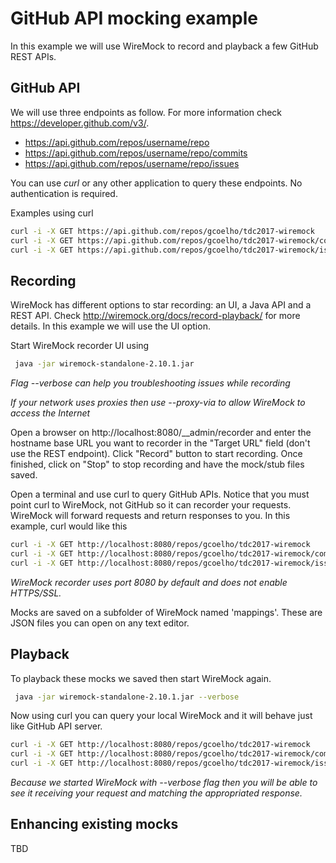 # GitHub API mocking example

In this example we will use WireMock to record and playback a few GitHub REST APIs.

## GitHub API
We will use three endpoints as follow. For more information check https://developer.github.com/v3/.

* https://api.github.com/repos/username/repo
* https://api.github.com/repos/username/repo/commits
* https://api.github.com/repos/username/repo/issues

You can use *curl* or any other application to query these endpoints. No authentication is required.

Examples using curl

```bash
curl -i -X GET https://api.github.com/repos/gcoelho/tdc2017-wiremock
curl -i -X GET https://api.github.com/repos/gcoelho/tdc2017-wiremock/commits
curl -i -X GET https://api.github.com/repos/gcoelho/tdc2017-wiremock/issues
```

## Recording
WireMock has different options to star recording: an UI, a Java API and a REST API. Check http://wiremock.org/docs/record-playback/ for more details. In this example we will use the UI option.

Start WireMock recorder UI using

```bash
 java -jar wiremock-standalone-2.10.1.jar
```
*Flag --verbose can help you troubleshooting issues while recording*

*If your network uses proxies then use --proxy-via to allow WireMock to access the Internet*

Open a browser on http://localhost:8080/__admin/recorder and enter the hostname base URL you want to recorder in the "Target URL" field (don't use the REST endpoint). Click "Record" button to start recording. Once finished, click on "Stop" to stop recording and have the mock/stub files saved.

Open a terminal and use curl to query GitHub APIs. Notice that you must point curl to WireMock, not GitHub so it can recorder your requests. WireMock will forward requests and return responses to you. In this example, curl would like this

```bash
curl -i -X GET http://localhost:8080/repos/gcoelho/tdc2017-wiremock
curl -i -X GET http://localhost:8080/repos/gcoelho/tdc2017-wiremock/commits
curl -i -X GET http://localhost:8080/repos/gcoelho/tdc2017-wiremock/issues
```
*WireMock recorder uses port 8080 by default and does not enable HTTPS/SSL.*

Mocks are saved on a subfolder of WireMock named 'mappings'. These are JSON files you can open on any text editor.

## Playback
To playback these mocks we saved then start WireMock again.

```bash
 java -jar wiremock-standalone-2.10.1.jar --verbose
```

Now using curl you can query your local WireMock and it will behave just like GitHub API server.

```bash
curl -i -X GET http://localhost:8080/repos/gcoelho/tdc2017-wiremock
curl -i -X GET http://localhost:8080/repos/gcoelho/tdc2017-wiremock/commits
curl -i -X GET http://localhost:8080/repos/gcoelho/tdc2017-wiremock/issues
```
*Because we started WireMock with --verbose flag then you will be able to see it receiving your request and matching the appropriated response.*

## Enhancing existing mocks
TBD
